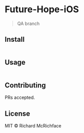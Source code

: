 # Future-Hope-iOS

> QA branch

## Install

```

```

## Usage

```

```

## Contributing

PRs accepted.

## License

MIT © Richard McRichface
